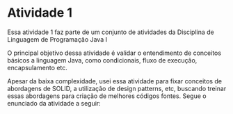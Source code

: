 # Atividade 1

Essa atividade 1 faz parte de um conjunto de atividades da Disciplina de Linguagem de Programação Java I

O principal objetivo dessa atividade é validar o entendimento de conceitos básicos a linguagem Java, como condicionais, fluxo de execução, encapsulamento etc.

Apesar da baixa complexidade, usei essa atividade para fixar conceitos de abordagens de SOLID, a utilização de design patterns, etc, buscando treinar essas abordagens para criação de melhores códigos fontes.
Segue o enunciado da atividade a seguir:


